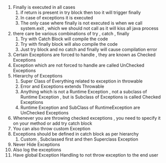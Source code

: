 1. Finally is executed in all cases
    1. if return is present in try block then too it will trigger finally
    2. In case of exceptions it is executed
    3. The only case where finally is not executed is when we call system.exit , which we should not call as it will
       kiss all java process
2. there care be various combinations of try , catch , finally
    1. Try with Catch Block will compile the code
    2. Try with finally block will also compile the code
    3. Just try block and no catch and finally will cause compilation error
3. Certain Exceptions are forced to handle , they are known as Checked Exceptions
4. Exception which are not forced to handle are called UnChecked Exceptions
5. Hierarchy of Exceptions
    1. Super Class of Everything related to exception in throwable
    2. Error and Exceptions extends Throwable
    3. Anything which is not a Runtime Exception , not a subclass of Runtime Exception , but is Subclass of Exceptions
       is called Checked Exceptions
    4. Runtime Exception and SubClass of RuntimeException are UnChecked Exceptions
6. Whenever you are throwing checked exceptions , you need to specify it on your method or add try catch block
7. You can also throw custom Exception
8. Exceptions should be defined in catch block as per hierarchy
    1. Custom , Subclassed first and then Superclass Exception
9. Never Hide Exceptions
10. Also log the exceptions
11. Have global Exception Handling to not throw exception to the end user
